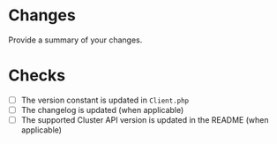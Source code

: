 # Changes

Provide a summary of your changes.

# Checks

- [ ] The version constant is updated in `Client.php`
- [ ] The changelog is updated (when applicable)
- [ ] The supported Cluster API version is updated in the README (when applicable)
